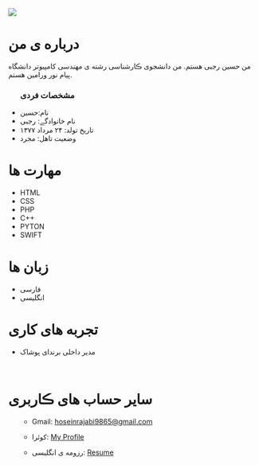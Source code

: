<img src="https://avatars.githubusercontent.com/u/80152939?s=400&u=0c7bc6e5e0009172e33d633eda31ae42edb435ef&v=4"/>

 <h1> درباره ی من</h1>
  <p> من حسین رجبی هستم. من دانشجوی ڪارشناسی رشته ی مهندسی کامپیوتر دانشگاه پیام نور ورامین هستم.</p>
  
  <ul>
    <h3> مشخصات فردی</h3>
  <li>نام:حسین</li>
  <li>نام خانوادگے: رجبی</li>
  <li>تاریخ تولد: ۲۴ مرداد ۱۳۷۷</li>
  <li>وضعیت تاهل: مجرد</li>

</ul>

  
<h1>مهارت ها</h1>

<ul>
  <li>HTML</li>
  <li>CSS</li>
 <li>PHP</li>
<li>C++</li>
 <li>PYTON</li>
 <li>SWIFT</li>

</ul>
<h1> زبان ها</h1>
<ul>
  <li>فارسی</li>
    <li>انگلیسی</li>
</ul>

<h1> تجربه های کاری </h1>
<ul>
   <li>مدیر داخلی برندای پوشاک</li>
</ul>

<br/>

<h1> سایر حساب های ڪاربری </h1>
<ul>
 

 
 -  Gmail: hoseinrajabi9865@gmail.com

   - کوئرا: <a href="https://quera.ir/profile/hoseynrajabi">My Profile</a>

   - رزومه ی انگلیسی: <a href="https://hoseynrajabi.github.io/resume.EN/"> Resume </a>
</ul>
